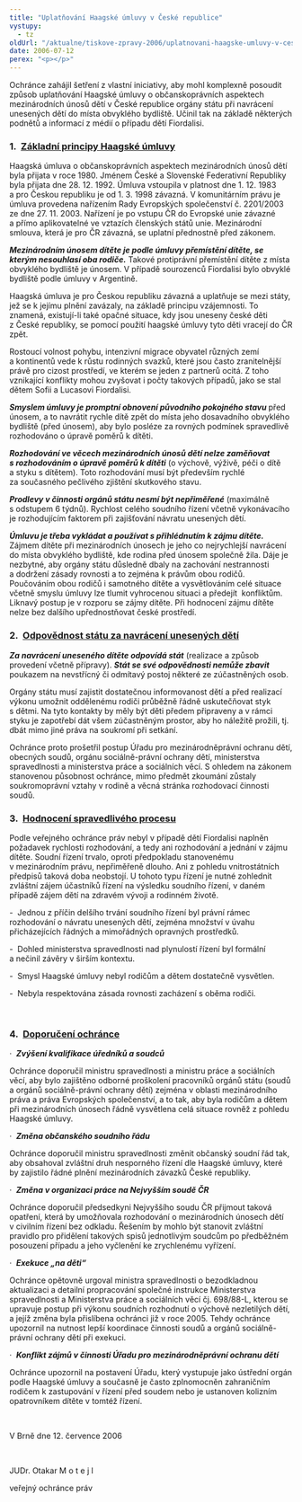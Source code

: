 ```yaml
---
title: "Uplatňování Haagské úmluvy v České republice"
vystupy:
  - tz
oldUrl: "/aktualne/tiskove-zpravy-2006/uplatnovani-haagske-umluvy-v-ceske-republice"
date: 2006-07-12
perex: "<p></p>"
---
```


<!-- imported from the old website -->

<p>Ochránce zahájil šetření z vlastní iniciativy, aby mohl komplexně posoudit způsob uplatňování Haagské úmluvy o občanskoprávních aspektech mezinárodních únosů dětí v České republice orgány státu při navrácení unesených dětí do místa obvyklého bydliště. Učinil tak na základě některých podnětů a informací z médií o případu dětí Fiordalisi.</p><h3><strong>1.</strong>  <u><strong>Základní principy Haagské úmluvy <p></p></strong></u></h3><p>Haagská úmluva o občanskoprávních aspektech mezinárodních únosů dětí byla přijata v roce 1980. Jménem České a Slovenské Federativní Republiky byla přijata dne 28. 12. 1992. Úmluva vstoupila v platnost dne 1. 12. 1983 a pro Českou republiku je od 1. 3. 1998 závazná. V komunitárním právu je úmluva provedena nařízením Rady Evropských společenství č. 2201/2003 ze dne 27. 11. 2003. Nařízení je po vstupu ČR do Evropské unie závazné a přímo aplikovatelné ve vztazích členských států unie. Mezinárodní smlouva, která je pro ČR závazná, se uplatní přednostně před zákonem.</p><p><b><i>Mezinárodním únosem dítěte je podle úmluvy přemístění dítěte, se kterým nesouhlasí oba rodiče.</i></b> Takové protiprávní přemístění dítěte z místa obvyklého bydliště je únosem. V případě sourozenců Fiordalisi bylo obvyklé bydliště podle úmluvy v Argentině.<p></p></p><p>Haagská úmluva je pro Českou republiku závazná a uplatňuje se mezi státy, jež se k jejímu plnění zavázaly, na základě principu vzájemnosti. To znamená, existují-li také opačné situace, kdy jsou uneseny české děti z České republiky, se pomocí použití haagské úmluvy tyto děti vracejí do ČR zpět.</p><p>Rostoucí volnost pohybu, intenzivní migrace obyvatel různých zemí a kontinentů vede k růstu rodinných svazků, které jsou často zranitelnější právě pro cizost prostředí, ve kterém se jeden z partnerů ocitá. Z toho vznikající konflikty mohou zvyšovat i počty takových případů, jako se stal dětem Sofii a Lucasovi Fiordalisi.</p><p><b><i>Smyslem úmluvy je promptní obnovení původního pokojného stavu</i> </b>před únosem, a to navrátit rychle dítě zpět do místa jeho dosavadního obvyklého bydliště (před únosem), aby bylo posléze za rovných podmínek spravedlivě rozhodováno o úpravě poměrů k dítěti.</p><p><b><i>Rozhodování ve věcech mezinárodních únosů dětí nelze zaměňovat s rozhodováním o úpravě poměrů k dítěti</i></b> (o výchově, výživě, péči o dítě a styku s dítětem). Toto rozhodování musí být především rychlé za současného pečlivého zjištění skutkového stavu.</p><p><b><i>Prodlevy v činnosti orgánů státu nesmí být nepřiměřené</i></b> (maximálně s odstupem 6 týdnů). Rychlost celého soudního řízení včetně vykonávacího je rozhodujícím faktorem při zajišťování návratu unesených dětí.</p><p><b><i>Úmluvu je třeba vykládat a používat s přihlédnutím k zájmu dítěte.</i></b> Zájmem dítěte při mezinárodních únosech je jeho co nejrychlejší navrácení do místa obvyklého bydliště, kde rodina před únosem společně žila. Dáje je nezbytné, aby orgány státu důsledně dbaly na zachování nestrannosti a dodržení zásady rovnosti a to zejména k právům obou rodičů. Poučováním obou rodičů i samotného dítěte a vysvětlováním celé situace včetně smyslu úmluvy lze tlumit vyhrocenou situaci a předejít  konfliktům. Liknavý postup je v rozporu se zájmy dítěte. Při hodnocení zájmu dítěte nelze bez dalšího upřednostňovat české prostředí.<p></p></p><h3><strong>2.</strong>  <u><strong>Odpovědnost státu za navrácení unesených dětí<p></p></strong></u></h3><p><i><strong>Za navrácení uneseného dítěte odpovídá stát</strong></i> (realizace a způsob provedení včetně přípravy). <b><i>Stát se své odpovědnosti nemůže zbavit</i></b> poukazem na nevstřícný či odmítavý postoj některé ze zúčastněných osob.<u><p></p></u></p><p>Orgány státu musí zajistit dostatečnou informovanost dětí a před realizací výkonu umožnit oddělenému rodiči průběžně řádně uskutečňovat styk s dětmi. Na tyto kontakty by měly být děti předem připraveny a v rámci styku je zapotřebí dát všem zúčastněným prostor, aby ho náležitě prožili, tj. dbát mimo jiné práva na soukromí při setkání.</p><p>Ochránce proto prošetřil postup Úřadu pro mezinárodněprávní ochranu dětí, obecných soudů, orgánu sociálně-právní ochrany dětí, ministerstva spravedlnosti a ministerstva práce a sociálních věcí. S ohledem na zákonem stanovenou působnost ochránce, mimo předmět zkoumání zůstaly soukromoprávní vztahy v rodině a věcná stránka rozhodovací činnosti soudů.</p><h3><strong>3.</strong>  <u><strong>Hodnocení spravedlivého procesu <p></p></strong></u></h3><p>Podle veřejného ochránce práv nebyl v případě dětí Fiordalisi naplněn požadavek rychlosti rozhodování, a tedy ani rozhodování a jednání v zájmu dítěte. Soudní řízení trvalo, oproti předpokladu stanovenému v mezinárodním právu, nepřiměřeně dlouho. Ani z pohledu vnitrostátních předpisů taková doba neobstojí. U tohoto typu řízení je nutné zohlednit zvláštní zájem účastníků řízení na výsledku soudního řízení, v daném případě zájem dětí na zdravém vývoji a rodinném životě.</p><p>-  Jednou z příčin delšího trvání soudního řízení byl právní rámec rozhodování o návratu unesených dětí, zejména množství v úvahu přicházejících řádných a mimořádných opravných prostředků.</p><p>-  Dohled ministerstva spravedlnosti nad plynulostí řízení byl formální a nečinil závěry v širším kontextu.</p><p>-  Smysl Haagské úmluvy nebyl rodičům a dětem dostatečně vysvětlen.</p><p>-  Nebyla respektována zásada rovnosti zacházení s oběma rodiči.<p> </p></p><h3><strong>4.</strong>  <u><strong>Doporučení ochránce<p></p></strong></u></h3><p>·  <b><i>Zvýšení kvalifikace úředníků a soudců<p></p></i></b></p><p>Ochránce doporučil ministru spravedlnosti a ministru práce a sociálních věcí, aby bylo zajištěno odborné proškolení pracovníků orgánů státu (soudů a orgánů sociálně-právní ochrany dětí) zejména v oblasti mezinárodního práva a práva Evropských společenství, a to tak, aby byla rodičům a dětem při mezinárodních únosech řádně vysvětlena celá situace rovněž z pohledu Haagské úmluvy.</p><p>·  <b><i>Změna občanského soudního řádu<p></p></i></b></p><p>Ochránce doporučil ministru spravedlnosti změnit občanský soudní řád tak, aby obsahoval zvláštní druh nesporného řízení dle Haagské úmluvy, které by zajistilo řádné plnění mezinárodních závazků České republiky.<p></p></p><p>·  <b><i>Změna v organizaci práce na Nejvyšším soudě ČR<p></p></i></b></p><p>Ochránce doporučil předsedkyni Nejvyššího soudu ČR přijmout taková opatření, která by umožňovala rozhodování o mezinárodních únosech dětí v civilním řízení bez odkladu. Řešením by mohlo být stanovit zvláštní pravidlo pro přidělení takových spisů jednotlivým soudcům po předběžném posouzení případu a jeho vyčlenění ke zrychlenému vyřízení.</p><p>·  <b><i>Exekuce „na děti“<p></p></i></b></p><p>Ochránce opětovně urgoval ministra spravedlnosti o bezodkladnou aktualizaci a detailní propracování společné instrukce Ministerstva spravedlnosti a Ministerstva práce a sociálních věcí čj. 698/88-L, kterou se upravuje postup při výkonu soudních rozhodnutí o výchově nezletilých dětí, a jejíž změna byla přislíbena ochránci již v roce 2005. Tehdy ochránce upozornil na nutnost lepší koordinace činnosti soudů a orgánů sociálně-právní ochrany dětí při exekuci.<p></p></p><p>·  <b><i>Konflikt zájmů v činnosti Úřadu pro mezinárodněprávní ochranu dětí<p></p></i></b></p><p>Ochránce upozornil na postavení Úřadu, který vystupuje jako ústřední orgán podle Haagské úmluvy a současně je často zplnomocněn zahraničním rodičem k zastupování v řízení před soudem nebo je ustanoven kolizním opatrovníkem dítěte v tomtéž řízení.<p></p></p><p><p> </p></p><p>V Brně dne 12. července 2006<p></p></p><p><p> </p></p><p>JUDr. Otakar M o t e j l<p></p></p><p>veřejný ochránce práv<p></p></p>
